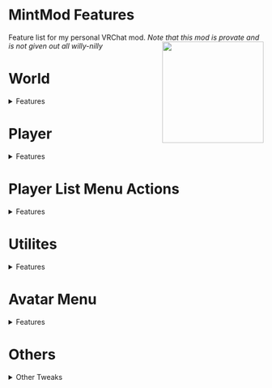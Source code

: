 # MintMod Features
Feature list for my personal VRChat mod. *Note that this mod is provate and is not given out all willy-nilly*
<img src="https://MintLily.lgbt/assets/img/MintMod_Pride.png" align="right" width="200" height="200" />

<h1>World</h1>
<details>
  <summary>Features</summary>
  <ul>
    <li>Item ESP</li>
    <li>Item ESP</li>
    <li>Add Jump</li>
    <li>Add Legacy Locomotion</li>
    <li>Download VRCW</li>
    <li>Copy World Join Link</li>
    <li>Join world by instance ID or join link</li>
    <li>Log World Info into txt file</li>
    <li>Mirror Options (Beautify, Optimize, Normal)</li>
  </ul>
  <h3>Item Manipulation</h3>
  <ul>
    <li>Teleport Items to Self</li>
    <li>Respawn Items</li>
    <li>Teleport Items out of world</li>
  </ul>
  <h3>Component Toggle</h3>
  <ul>
    <li>Chair</li>
    <li>Pickups</li>
    <li>Pickup objects</li>
    <li>Post processing</li>
    <li>Pens</li>
    <li>Avatar pedestals</li>
  </ul>
</details>

<h1>Player</h1>
<details>
  <summary>Features</summary>
  <ul>
    <li>ESP</li>
    <li>Copy current Avatar ID</li>
    <li>Change into Avatar by ID</li>
    <li>Infinite Jump</li>
    <li>Flight</li>
    <li>No Clip</li>
    <li>
      <details>
        <summary>Player List</summary>
        <ul>
          <li>Move onto Left or Right Wing</li>
          <li>Limit or show all players</li>
          <li>Background Color & Opacity</li>
          <li>Local Name Spoof on list</li>
          <li>Each Player will be listed with:
            <ul>
              <li>Player name (Colored by rank)</li>
              <li>Ping</li>
              <li>FPS</li>
              <li>Avatar Performance</li>
            </ul>
          </li>
        </ul>
      </details>
    </li>
  </ul>
</details>

<h1>Player List Menu Actions</h1>
<details>
  <summary>Features</summary>
  <ul>
    <li>Teleport to</li>
    <li><s>Open QM</s></li>
    <li>Singular ESP</li>
    <li>Orbit</li>
    <li>Orbit pickups</li>
  </ul>
</details>

<h1>Utilites</h1>
<details>
  <summary>Features</summary>
  <ul>
    <li>Ping Spoof</li>
    <li>Framerate Spoof</li>
    <li>Appear as Quest User</li>
    <li>Risky Function Bypass</li>
    <li>Game ran in High Priority process</li>
    <li>Uncapped framerate</li>
    <li>Photon Pause</li>
    <li>Portal Timer Reset / Set custom timer amount</li>
  </ul>
</details>

<h1>Avatar Menu</h1>
<details>
  <summary>Features</summary>
  <ul>
    <li>Extra Favorited Avatars (Technically unlimited but the more avatars the laggier it'll be)</li>
    <li>Download VRCA</li>
  </ul>
</details>

<h1>Others</h1>
<details>
  <summary>Other Tweaks</summary>
  <ul>
    <li>Calibration Mirror</li>
    <li>Custom HUD Message popups</li>
    <li>Master Finder (Icon)</li>
    <li>Custom Loading Menu Music</li>
    <li>Recolor Ranks</li>
    <li>Color ActionMenu</li>
    <li>Color (non-QuickMenu) Menus</li>
    <li>Color UIX</li>
    <li>Color HUD Mute Icon</li>
    <li>Color Loading Environment</li>
    <li>Custom Nameplates for Mint Users</li>
    <li>Midnight Rooftop Settings state saving</li>
  </ul>
</details>
